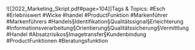 
![[2022_Marketing_Skript.pdf#page=104]]Tags & Topics:
   #Esch
   #Erlebniswert
   #Wicke
   #handel
   #ProductFunktion
   #Markenführer
   #Markenführers
   #Handels§Identifikation§Qualitätssignal§Erleichterung
   #Informationsverarbeitung§Orientierung§Qualitätssicherung§Vermittlung
   #Handel
   #Absatzrisikos§Imagetransfer§Kundenbindung
   #ProductFunktionen
   #Beratungsfunktion